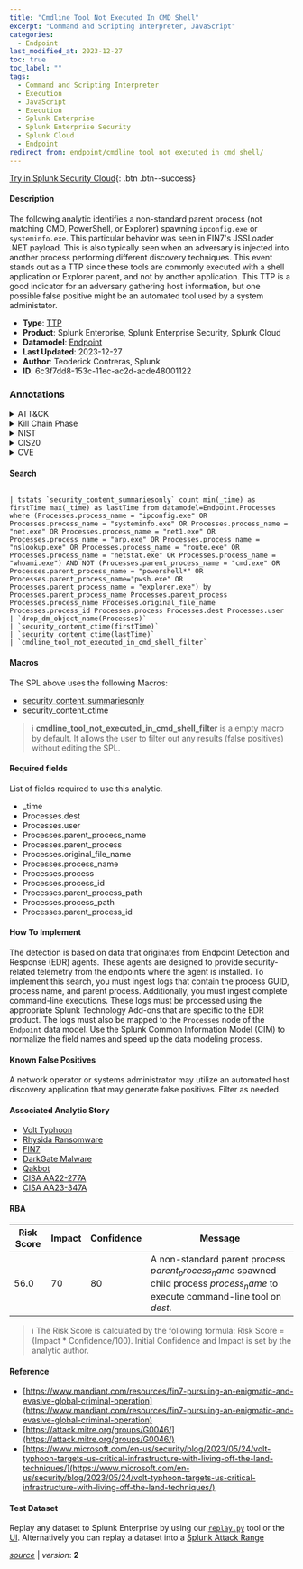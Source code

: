 ```yaml
---
title: "Cmdline Tool Not Executed In CMD Shell"
excerpt: "Command and Scripting Interpreter, JavaScript"
categories:
  - Endpoint
last_modified_at: 2023-12-27
toc: true
toc_label: ""
tags:
  - Command and Scripting Interpreter
  - Execution
  - JavaScript
  - Execution
  - Splunk Enterprise
  - Splunk Enterprise Security
  - Splunk Cloud
  - Endpoint
redirect_from: endpoint/cmdline_tool_not_executed_in_cmd_shell/
---
```




[Try in Splunk Security Cloud](https://www.splunk.com/en_us/cyber-security.html){: .btn .btn--success}

#### Description

The following analytic identifies a non-standard parent process (not matching CMD, PowerShell, or Explorer) spawning `ipconfig.exe` or `systeminfo.exe`. This particular behavior was seen in FIN7&#39;s JSSLoader .NET payload. This is also typically seen when an adversary is injected into another process performing different discovery techniques. This event stands out as a TTP since these tools are commonly executed with a shell application or Explorer parent, and not by another application. This TTP is a good indicator for an adversary gathering host information, but one possible false positive might be an automated tool used by a system administator.

- **Type**: [TTP](https://github.com/splunk/security_content/wiki/Detection-Analytic-Types)
- **Product**: Splunk Enterprise, Splunk Enterprise Security, Splunk Cloud
- **Datamodel**: [Endpoint](https://docs.splunk.com/Documentation/CIM/latest/User/Endpoint)
- **Last Updated**: 2023-12-27
- **Author**: Teoderick Contreras, Splunk
- **ID**: 6c3f7dd8-153c-11ec-ac2d-acde48001122

### Annotations
<details>
  <summary>ATT&CK</summary>

<div markdown="1">

#### [ATT&CK](https://attack.mitre.org/)

| ID          | Technique   | Tactic         |
| ----------- | ----------- |--------------- |
| [T1059](https://attack.mitre.org/techniques/T1059/) | Command and Scripting Interpreter | Execution |

| [T1059.007](https://attack.mitre.org/techniques/T1059/007/) | JavaScript | Execution |

</div>
</details>


<details>
  <summary>Kill Chain Phase</summary>

<div markdown="1">

* Installation


</div>
</details>


<details>
  <summary>NIST</summary>

<div markdown="1">

* DE.CM



</div>
</details>

<details>
  <summary>CIS20</summary>

<div markdown="1">

* CIS 10



</div>
</details>

<details>
  <summary>CVE</summary>

<div markdown="1">


</div>
</details>


#### Search

```

| tstats `security_content_summariesonly` count min(_time) as firstTime max(_time) as lastTime from datamodel=Endpoint.Processes where (Processes.process_name = "ipconfig.exe" OR Processes.process_name = "systeminfo.exe" OR Processes.process_name = "net.exe" OR Processes.process_name = "net1.exe" OR Processes.process_name = "arp.exe" OR Processes.process_name = "nslookup.exe" OR Processes.process_name = "route.exe" OR Processes.process_name = "netstat.exe" OR Processes.process_name = "whoami.exe") AND NOT (Processes.parent_process_name = "cmd.exe" OR Processes.parent_process_name = "powershell*" OR Processes.parent_process_name="pwsh.exe" OR Processes.parent_process_name = "explorer.exe") by Processes.parent_process_name Processes.parent_process Processes.process_name Processes.original_file_name Processes.process_id Processes.process Processes.dest Processes.user 
| `drop_dm_object_name(Processes)` 
| `security_content_ctime(firstTime)` 
| `security_content_ctime(lastTime)` 
| `cmdline_tool_not_executed_in_cmd_shell_filter`
```

#### Macros
The SPL above uses the following Macros:
* [security_content_summariesonly](https://github.com/splunk/security_content/blob/develop/macros/security_content_summariesonly.yml)
* [security_content_ctime](https://github.com/splunk/security_content/blob/develop/macros/security_content_ctime.yml)

> :information_source:
> **cmdline_tool_not_executed_in_cmd_shell_filter** is a empty macro by default. It allows the user to filter out any results (false positives) without editing the SPL.



#### Required fields
List of fields required to use this analytic.
* _time
* Processes.dest
* Processes.user
* Processes.parent_process_name
* Processes.parent_process
* Processes.original_file_name
* Processes.process_name
* Processes.process
* Processes.process_id
* Processes.parent_process_path
* Processes.process_path
* Processes.parent_process_id



#### How To Implement
The detection is based on data that originates from Endpoint Detection and Response (EDR) agents. These agents are designed to provide security-related telemetry from the endpoints where the agent is installed. To implement this search, you must ingest logs that contain the process GUID, process name, and parent process. Additionally, you must ingest complete command-line executions. These logs must be processed using the appropriate Splunk Technology Add-ons that are specific to the EDR product. The logs must also be mapped to the `Processes` node of the `Endpoint` data model. Use the Splunk Common Information Model (CIM) to normalize the field names and speed up the data modeling process.
#### Known False Positives
A network operator or systems administrator may utilize an automated host discovery application that may generate false positives. Filter as needed.

#### Associated Analytic Story
* [Volt Typhoon](/stories/volt_typhoon)
* [Rhysida Ransomware](/stories/rhysida_ransomware)
* [FIN7](/stories/fin7)
* [DarkGate Malware](/stories/darkgate_malware)
* [Qakbot](/stories/qakbot)
* [CISA AA22-277A](/stories/cisa_aa22-277a)
* [CISA AA23-347A](/stories/cisa_aa23-347a)




#### RBA

| Risk Score  | Impact      | Confidence   | Message      |
| ----------- | ----------- |--------------|--------------|
| 56.0 | 70 | 80 | A non-standard parent process $parent_process_name$ spawned child process $process_name$ to execute command-line tool on $dest$. |


> :information_source:
> The Risk Score is calculated by the following formula: Risk Score = (Impact * Confidence/100). Initial Confidence and Impact is set by the analytic author.


#### Reference

* [https://www.mandiant.com/resources/fin7-pursuing-an-enigmatic-and-evasive-global-criminal-operation](https://www.mandiant.com/resources/fin7-pursuing-an-enigmatic-and-evasive-global-criminal-operation)
* [https://attack.mitre.org/groups/G0046/](https://attack.mitre.org/groups/G0046/)
* [https://www.microsoft.com/en-us/security/blog/2023/05/24/volt-typhoon-targets-us-critical-infrastructure-with-living-off-the-land-techniques/](https://www.microsoft.com/en-us/security/blog/2023/05/24/volt-typhoon-targets-us-critical-infrastructure-with-living-off-the-land-techniques/)



#### Test Dataset
Replay any dataset to Splunk Enterprise by using our [`replay.py`](https://github.com/splunk/attack_data#using-replaypy) tool or the [UI](https://github.com/splunk/attack_data#using-ui).
Alternatively you can replay a dataset into a [Splunk Attack Range](https://github.com/splunk/attack_range#replay-dumps-into-attack-range-splunk-server)




[*source*](https://github.com/splunk/security_content/tree/develop/detections/endpoint/cmdline_tool_not_executed_in_cmd_shell.yml) \| *version*: **2**